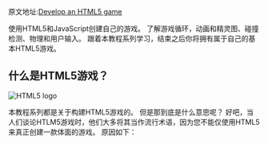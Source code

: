 原文地址:[Develop an HTML5 game](https://spicyyoghurt.com/tutorials/html5-javascript-game-development/develop-a-html5-javascript-game)

使用HTML5和JavaScript创建自己的游戏。 了解游戏循环，动画和精灵图、碰撞检测、物理和用户输入。 跟着本教程系列学习，结束之后你将拥有属于自己的基本HTML5游戏。

## 什么是HTML5游戏？
![HTML5 logo](https://spicyyoghurt.com/img/tutorials/develop_a_html5_game/html5_logo.png)

本教程系列都是关于构建HTML5游戏的。 但是那到底是什么意思呢？ 好吧，当人们谈论HTLM5游戏时，他们大多将其当作流行术语，因为您不能仅使用HTML5来真正创建一款体面的游戏。 原因如下：